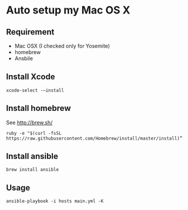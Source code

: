 # Auto setup my Mac OS X

## Requirement
- Mac OSX (I checked only for Yosemite)
- homebrew
- Ansbile


## Install Xcode
```
xcode-select -—install
```

## Install homebrew
See http://brew.sh/
```
ruby -e "$(curl -fsSL https://raw.githubusercontent.com/Homebrew/install/master/install)”
```

## Install ansible
```
brew install ansible
```

## Usage
```
ansible-playbook -i hosts main.yml -K
```

